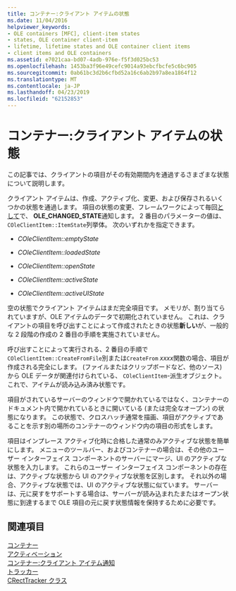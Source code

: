 ```yaml
---
title: コンテナー:クライアント アイテムの状態
ms.date: 11/04/2016
helpviewer_keywords:
- OLE containers [MFC], client-item states
- states, OLE container client-item
- lifetime, lifetime states and OLE container client items
- client items and OLE containers
ms.assetid: e7021caa-bd07-4adb-976e-f5f3d025bc53
ms.openlocfilehash: 1453ba3f96e49cefc9014a93ebcfbcfe5c6bc905
ms.sourcegitcommit: 0ab61bc3d2b6cfbd52a16c6ab2b97a8ea1864f12
ms.translationtype: MT
ms.contentlocale: ja-JP
ms.lasthandoff: 04/23/2019
ms.locfileid: "62152853"
---
```

# <a name="containers-client-item-states"></a>コンテナー:クライアント アイテムの状態

この記事では、クライアントの項目がその有効期間内を通過するさまざまな状態について説明します。

クライアント アイテムは、作成、アクティブ化、変更、および保存されるいくつかの状態を通過します。 項目の状態の変更、フレームワークによって毎回[として](../mfc/reference/coleclientitem-class.md#onchange)で、 **OLE_CHANGED_STATE**通知します。 2 番目のパラメーターの値は、`COleClientItem::ItemState`列挙体。 次のいずれかを指定できます。

- *COleClientItem::emptyState*

- *COleClientItem::loadedState*

- *COleClientItem::openState*

- *COleClientItem::activeState*

- *COleClientItem::activeUIState*

空の状態でクライアント アイテムはまだ完全項目です。 メモリが、割り当てられていますが、OLE アイテムのデータで初期化されていません。 これは、クライアントの項目を呼び出すことによって作成されたときの状態**新しい**が、一般的な 2 段階の作成の 2 番目の手順を実施されていません。

呼び出すことによって実行される、2 番目の手順で`COleClientItem::CreateFromFile`別または`CreateFrom` *xxxx*関数の場合、項目が作成される完全にします。 (ファイルまたはクリップボードなど、他のソース) から OLE データが関連付けられている、 `COleClientItem`-派生オブジェクト。 これで、アイテムが読み込み済み状態です。

項目がされているサーバーのウィンドウで開かれているではなく、コンテナーのドキュメント内で開かれているときに開いている (または完全なオープン) の状態になります。 この状態で、クロスハッチ通常を描画、項目がアクティブであることを示す別の場所のコンテナーのウィンドウ内の項目の形式をします。

項目はインプレース アクティブ化時に合格した通常のみアクティブな状態を簡単にします。 メニューのツールバー、およびコンテナーの場合は、その他のユーザー インターフェイス コンポーネントのサーバーにマージ、UI のアクティブな状態を入力します。 これらのユーザー インターフェイス コンポーネントの存在は、アクティブな状態から UI のアクティブな状態を区別します。 それ以外の場合、アクティブな状態では、UI のアクティブな状態に似ています。 サーバーは、元に戻すをサポートする場合は、サーバーが読み込まれたまたはオープン状態に到達するまで OLE 項目の元に戻す状態情報を保持するために必要です。

## <a name="see-also"></a>関連項目

[コンテナー](../mfc/containers.md)<br/>
[アクティベーション](../mfc/activation-cpp.md)<br/>
[コンテナー:クライアント アイテム通知](../mfc/containers-client-item-notifications.md)<br/>
[トラッカー](../mfc/trackers.md)<br/>
[CRectTracker クラス](../mfc/reference/crecttracker-class.md)
